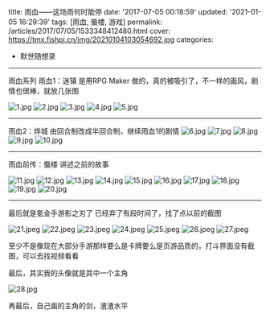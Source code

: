 title: 雨血——这场雨何时能停
date: '2017-07-05 00:18:59'
updated: '2021-01-05 16:29:39'
tags: [雨血, 蜃楼, 游戏]
permalink: /articles/2017/07/05/1533348412480.html
cover: https://tmx.fishpi.cn/img/20210104103054692.jpg
categories: 
- 默世随想录
---
雨血系列
雨血1：迷镇
是用RPG Maker 做的，真的被吸引了，不一样的画风，剧情也很棒，就放几张图

<!--more-->

![1.jpg](https://tmx.fishpi.cn/img/20210104103054692.jpg)
![2.jpg](https://tmx.fishpi.cn/img/20210104103155208.jpg)
![3.jpg](https://tmx.fishpi.cn/img/20210104103255677.jpg)
![4.jpg](https://tmx.fishpi.cn/img/20210104103356021.jpg)
![5.jpg](https://tmx.fishpi.cn/img/20210104103456364.jpg)

---

雨血2：烨城
由回合制改成半回合制，继续雨血1的剧情
![6.jpg](https://tmx.fishpi.cn/img/20210104103556724.jpg)
![7.jpg](https://tmx.fishpi.cn/img/20210104103657005.jpg)
![8.jpg](https://tmx.fishpi.cn/img/20210104103757317.jpg)
![9.jpg](https://tmx.fishpi.cn/img/20210104103857599.jpg)
![10.jpg](https://tmx.fishpi.cn/img/20210104103957896.jpg)

---

雨血前传：蜃楼
讲述之前的故事

![11.jpg](https://tmx.fishpi.cn/img/20210104104058224.jpg)
![12.jpg](https://tmx.fishpi.cn/img/20210104104158567.jpg)
![13.jpg](https://tmx.fishpi.cn/img/20210104104259005.jpg)
![14.jpg](https://tmx.fishpi.cn/img/20210104104359364.jpg)
![15.jpg](https://tmx.fishpi.cn/img/20210104104459692.jpg)
![16.jpg](https://tmx.fishpi.cn/img/20210104104600208.jpg)
![17.jpg](https://tmx.fishpi.cn/img/20210104104700552.jpg)
![18.jpg](https://tmx.fishpi.cn/img/20210104104801974.jpg)
![19.jpg](https://tmx.fishpi.cn/img/20210104104906677.jpg)
![20.jpg](https://tmx.fishpi.cn/img/20210104105007067.jpg)

---

最后就是氪金手游影之刃了
已经弃了有段时间了，找了点以前的截图

![21.jpeg](https://tmx.fishpi.cn/img/20210104105108630.jpeg)
![22.jpeg](https://tmx.fishpi.cn/img/20210104105209114.jpeg)
![23.jpeg](https://tmx.fishpi.cn/img/20210104105309708.jpeg)
![24.jpeg](https://tmx.fishpi.cn/img/20210104105410646.jpeg)
![25.jpeg](https://tmx.fishpi.cn/img/20210104105512193.jpeg)
![26.jpeg](https://tmx.fishpi.cn/img/20210104105613208.jpeg)
![27.jpeg](https://tmx.fishpi.cn/img/20210104105713802.jpeg)

至少不是像现在大部分手游那样要么是卡牌要么是页游品质的，打斗界面没有截图，可以去找视频看看

最后，其实我的头像就是其中一个主角

![28.jpg](https://tmx.fishpi.cn/img/20210104105814224.jpg)

再最后，自己画的主角的剑，渣渣水平

